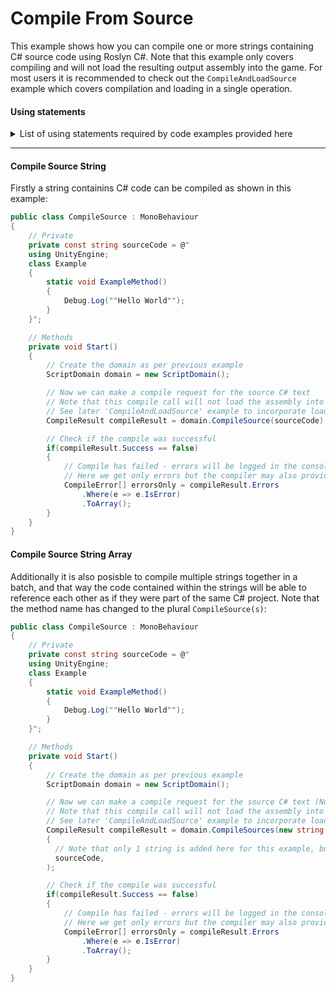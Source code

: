 
# Compile From Source
This example shows how you can compile one or more strings containing C# source code using Roslyn C#. 
Note that this example only covers compiling and will not load the resulting output assembly into the game. For most users it is recommended to check out the `CompileAndLoadSource` example which covers compilation and loading in a single operation.

#### Using statements
<details>
  <summary>List of using statements required by code examples provided here</summary>

```cs
using RoslynCSharp;
using System.Linq;
using UnityEngine;
```
</details>

---

#### Compile Source String
Firstly a string containins C# code can be compiled as shown in this example:
```cs
public class CompileSource : MonoBehaviour
{
    // Private
    private const string sourceCode = @"
    using UnityEngine;
    class Example
    {
        static void ExampleMethod()
        {
            Debug.Log(""Hello World"");
        }
    }";

    // Methods
    private void Start()
    {
        // Create the domain as per previous example
        ScriptDomain domain = new ScriptDomain();

        // Now we can make a compile request for the source C# text
        // Note that this compile call will not load the assembly into the game. 
        // See later 'CompileAndLoadSource' example to incorporate loading the compiled assembly in a single call.
        CompileResult compileResult = domain.CompileSource(sourceCode);

        // Check if the compile was successful
        if(compileResult.Success == false)
        {
            // Compile has failed - errors will be logged in the console by default, but can also be accessed from the result
            // Here we get only errors but the compiler may also provide warnings and messages.
            CompileError[] errorsOnly = compileResult.Errors
                .Where(e => e.IsError)
                .ToArray();
        }
    }
}
```

#### Compile Source String Array
Additionally it is also posisble to compile multiple strings together in a batch, and that way the code contained within the strings will be able to reference each other as if they were part of the same C# project.
Note that the method name has changed to the plural `CompileSource(s)`:
```cs
public class CompileSource : MonoBehaviour
{
    // Private
    private const string sourceCode = @"
    using UnityEngine;
    class Example
    {
        static void ExampleMethod()
        {
            Debug.Log(""Hello World"");
        }
    }";

    // Methods
    private void Start()
    {
        // Create the domain as per previous example
        ScriptDomain domain = new ScriptDomain();

        // Now we can make a compile request for the source C# text (Note the name change - CompileSource`s` plural)
        // Note that this compile call will not load the assembly into the game. 
        // See later 'CompileAndLoadSource' example to incorporate loading the compiled assembly in a single call.
        CompileResult compileResult = domain.CompileSources(new string[]    
        {
          // Note that only 1 string is added here for this example, but we can provide as many as required
          sourceCode,
        );

        // Check if the compile was successful
        if(compileResult.Success == false)
        {
            // Compile has failed - errors will be logged in the console by default, but can also be accessed from the result
            // Here we get only errors but the compiler may also provide warnings and messages.
            CompileError[] errorsOnly = compileResult.Errors
                .Where(e => e.IsError)
                .ToArray();
        }
    }
}
```
